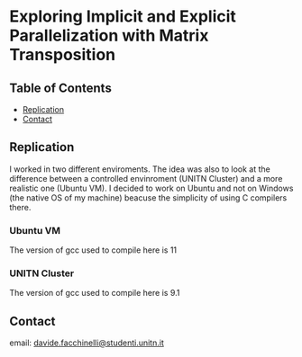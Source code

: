 # Exploring Implicit and Explicit Parallelization with Matrix Transposition

## Table of Contents

- [Replication](#replication)
- [Contact](#contact)

## Replication
I worked in two different enviroments. The idea was also to look at the difference between a controlled envinroment (UNITN Cluster) and a more realistic one (Ubuntu VM). I decided to work on Ubuntu and not on Windows (the native OS of my machine) beacuse the simplicity of using C compilers there.

### Ubuntu VM
The version of gcc used to compile here is 11

### UNITN Cluster
The version of gcc used to compile here is 9.1


## Contact
email: davide.facchinelli@studenti.unitn.it